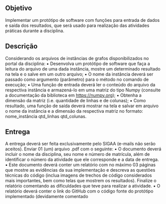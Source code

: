## Objetivo

Implementar um protótipo de software com funções para entrada de dados e saída dos
resultados, que será usado para realização das atividades práticas durante a disciplina.

## Descrição

Considerando os arquivos de instâncias de grafos disponibilizados no portal da disciplina:
  ▪ Desenvolva um protótipo de software que faça a leitura do arquivo de uma dada instância,
  mostre um determinado resultado na tela e o salve em um outro arquivo;
  ▪ O nome da instância deverá ser passado como argumento (parâmetro) para o método no
  comando de execução;
  ▪ Uma função de entrada deverá ler o conteúdo do arquivo da respectiva instância e armazená-lo
  em uma matriz do tipo Numpy (consulte a documentação da biblioteca em https://numpy.org);
  ▪ Obtenha a dimensão da matriz (i.e. quantidade de linhas e de colunas);
  ▪ Como resultado, uma função de saída deverá mostrar na tela e salvar em arquivo o nome da
  instância e a dimensão da respectiva matriz no formato: nome_instância qtd_linhas qtd_colunas.
  
## Entrega 

A entrega deverá ser feita exclusivamente pelo SIGAA (e-mails não serão aceitos). Enviar 01
(um) arquivo .pdf com o seguinte:
▪ O documento deverá incluir o nome da disciplina, seu nome e número de matrícula, além de
identificar o número da atividade que ele corresponde e a data de entrega.
▪ Este documento deverá conter um relatório com no máximo 03 páginas que mostre as
evidências da sua implementação e descreva as questões técnicas do código (inclua imagens de
trechos de código considerados mais importantes, bem como telas que mostrem os resultados).
Finalize o relatório comentando as dificuldades que teve para realizar a atividade.
▪ O relatório deverá conter o link do GitHub com o código fonte do protótipo implementado
(devidamente comentado
